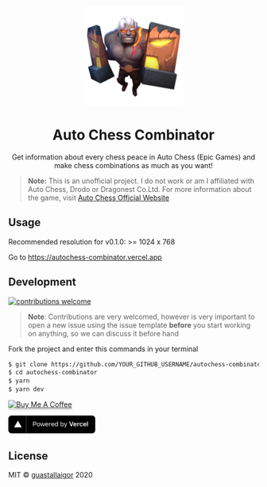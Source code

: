 <div align="center">
  <img src="./public/android-chrome-192x192.png" width="200px">
  <h1>Auto Chess Combinator</h1>
</div>
<p align="center">
  Get information about every chess peace in Auto Chess (Epic Games) and make chess combinations as much as you want!
</p>

> **Note:**
> This is an unofficial project.
> I do not work or am I affiliated with Auto Chess, Drodo or Dragonest Co.Ltd.
> For more information about the game, visit [Auto Chess Official Website](https://ac.dragonest.com/)

## Usage

Recommended resolution for v0.1.0: >= 1024 x 768

Go to https://autochess-combinator.vercel.app

## Development

[![contributions welcome](https://img.shields.io/badge/contributions-welcome-brightgreen.svg?style=flat)](https://github.com/guastallaigor/autochess-combinator/issues)

> **Note**: Contributions are very welcomed, however is very important to open a new issue using the issue template **before** you start working on anything, so we can discuss it before hand

Fork the project and enter this commands in your terminal

```sh
$ git clone https://github.com/YOUR_GITHUB_USERNAME/autochess-combinator.git
$ cd autochess-combinator
$ yarn
$ yarn dev
```

<a href="https://www.buymeacoffee.com/guastallaigor" target="_blank"><img src="https://www.buymeacoffee.com/assets/img/custom_images/orange_img.png" alt="Buy Me A Coffee" style="height: 41px !important;width: 174px !important;box-shadow: 0px 3px 2px 0px rgba(190, 190, 190, 0.5) !important;-webkit-box-shadow: 0px 3px 2px 0px rgba(190, 190, 190, 0.5) !important;" ></a>

<div>
  <p>
    <a href="https://vercel.com/?utm_source=hotsapi" target="_blank" rel="noopener">
      <img src="./.github/powered-by-vercel.svg" width="175" alt="Powered by Vercel" />
    </a>
  </p>
</div>

## License

MIT © [guastallaigor](https://github.com/guastallaigor/autochess-combinator/blob/master/LICENSE) 2020
